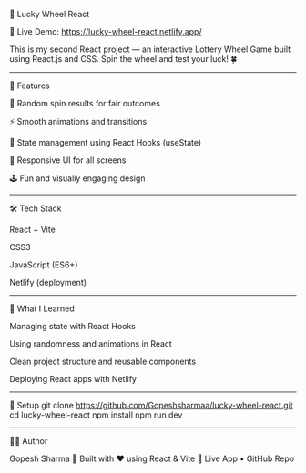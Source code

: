 🎡 Lucky Wheel React

🔗 Live Demo: https://lucky-wheel-react.netlify.app/

This is my second React project — an interactive Lottery Wheel Game built using React.js and CSS.
Spin the wheel and test your luck! 🍀

---

🚀 Features

🎯 Random spin results for fair outcomes

⚡ Smooth animations and transitions

🧩 State management using React Hooks (useState)

🎨 Responsive UI for all screens

🕹️ Fun and visually engaging design

---

🛠️ Tech Stack

React + Vite

CSS3

JavaScript (ES6+)

Netlify (deployment)

---

🧠 What I Learned

Managing state with React Hooks

Using randomness and animations in React

Clean project structure and reusable components

Deploying React apps with Netlify

---

🧩 Setup
git clone https://github.com/Gopeshsharmaa/lucky-wheel-react.git
cd lucky-wheel-react
npm install
npm run dev

---

👨‍💻 Author

Gopesh Sharma
📍 Built with ❤️ using React & Vite
🔗 Live App
 • GitHub Repo

